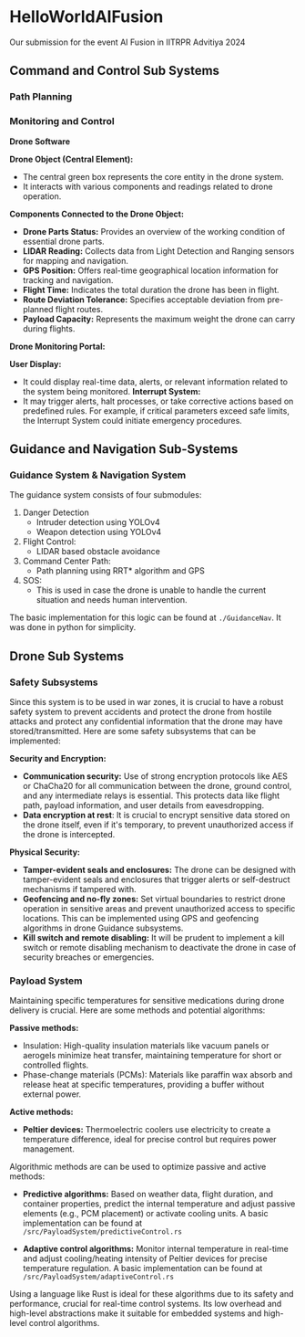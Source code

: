 # HelloWorldAIFusion
Our submission for the event AI Fusion in IITRPR Advitiya 2024 

## Command and Control Sub Systems
### Path Planning 

### Monitoring and Control
**Drone Software**

**Drone Object (Central Element):**
- The central green box represents the core entity in the drone system.
- It interacts with various components and readings related to drone operation.
  
**Components Connected to the Drone Object:**
- **Drone Parts Status:** Provides an overview of the working condition of essential drone parts.
- **LIDAR Reading:** Collects data from Light Detection and Ranging sensors for mapping and navigation.
- **GPS Position:** Offers real-time geographical location information for tracking and navigation.
- **Flight Time:** Indicates the total duration the drone has been in flight.
- **Route Deviation Tolerance:** Specifies acceptable deviation from pre-planned flight routes.
- **Payload Capacity:** Represents the maximum weight the drone can carry during flights.

**Drone Monitoring Portal:**

**User Display:**
- It could display real-time data, alerts, or relevant information related to the system being monitored.
**Interrupt System:**
- It may trigger alerts, halt processes, or take corrective actions based on predefined rules. For example, if critical parameters exceed safe limits, the Interrupt System could initiate emergency procedures.

## Guidance and Navigation Sub-Systems

### Guidance System & Navigation System
The guidance system consists of four submodules:
1. Danger Detection
    - Intruder detection using YOLOv4
    - Weapon detection using YOLOv4
2. Flight Control:
    - LIDAR based obstacle avoidance
3. Command Center Path:
    - Path planning using RRT* algorithm and GPS
4. SOS:
    - This is used in case the drone is unable to handle the current situation and needs human intervention.

The basic implementation for this logic can be found at `./GuidanceNav`. It was done in python for simplicity.

## Drone Sub Systems

### Safety Subsystems
Since this system is to be used in war zones, it is crucial to have a robust safety system to prevent accidents and protect the drone from hostile attacks and protect any confidential information that the drone may have stored/transmitted. Here are some safety subsystems that can be implemented:

**Security and Encryption:**

- **Communication security:** Use of strong encryption protocols like AES or ChaCha20 for all communication between the drone, ground control, and any intermediate relays is essential. This protects data like flight path, payload information, and user details from eavesdropping.
- **Data encryption at rest**: It is crucial to encrypt sensitive data stored on the drone itself, even if it's temporary, to prevent unauthorized access if the drone is intercepted.

**Physical Security:**

- **Tamper-evident seals and enclosures:** The drone can be designed with tamper-evident seals and enclosures that trigger alerts or self-destruct mechanisms if tampered with.
- **Geofencing and no-fly zones:** Set virtual boundaries to restrict drone operation in sensitive areas and prevent unauthorized access to specific locations. This can be implemented using GPS and geofencing algorithms in drone Guidance subsystems.
- **Kill switch and remote disabling:** It will be prudent to implement a kill switch or remote disabling mechanism to deactivate the drone in case of security breaches or emergencies.

### Payload System
Maintaining specific temperatures for sensitive medications during drone delivery is crucial. Here are some methods and potential algorithms:

**Passive methods:**
- Insulation: High-quality insulation materials like vacuum panels or aerogels minimize heat transfer, maintaining temperature for short or controlled flights.
- Phase-change materials (PCMs): Materials like paraffin wax absorb and release heat at specific temperatures, providing a buffer without external power.

**Active methods:**

- **Peltier devices:** Thermoelectric coolers use electricity to create a temperature difference, ideal for precise control but requires power management.

Algorithmic methods are can be used to optimize passive and active methods:

- **Predictive algorithms:** Based on weather data, flight duration, and container properties, predict the internal temperature and adjust passive elements (e.g., PCM placement) or activate cooling units. A basic implementation can be found at `/src/PayloadSystem/predictiveControl.rs`

- **Adaptive control algorithms:** Monitor internal temperature in real-time and adjust cooling/heating intensity of Peltier devices for precise temperature regulation. A basic implementation can be found at `/src/PayloadSystem/adaptiveControl.rs`

Using a language like Rust is ideal for these algorithms due to its safety and performance, crucial for real-time control systems. Its low overhead and high-level abstractions make it suitable for embedded systems and high-level control algorithms.

